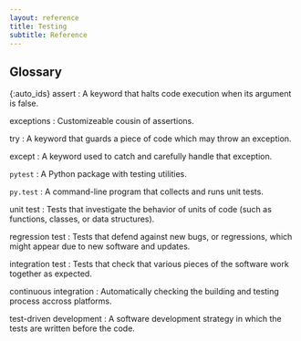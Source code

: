 ```yaml
---
layout: reference
title: Testing
subtitle: Reference
---
```

## Glossary

{:auto_ids}
assert
:   A keyword that halts code execution when its argument is false.

exceptions
:   Customizeable cousin of assertions.

try
:   A keyword that guards a piece of code which may throw an exception.

except
:   A keyword used to catch and carefully handle that exception.

`pytest`
:   A Python package with testing utilities.

`py.test`
:   A command-line program that collects and runs unit tests.

unit test
:   Tests that investigate the behavior of units of code (such as functions,
classes, or data structures).

regression test
:   Tests that defend against new bugs, or regressions, which might appear
due to new software and updates.

integration test
:   Tests that check that various pieces of the software work together as expected.

continuous integration
:   Automatically checking the building and testing process accross platforms.

test-driven development
:   A software development strategy in which the tests are written before the code.

